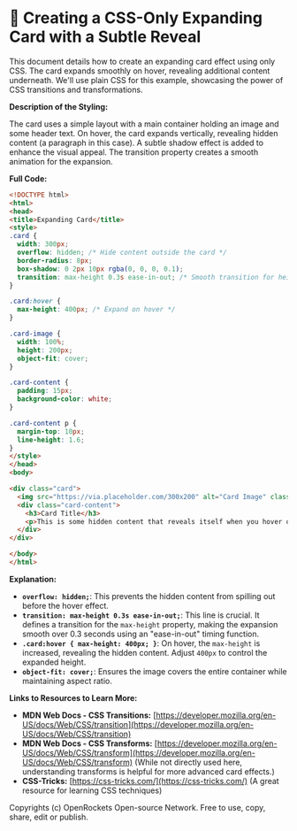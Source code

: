# 🐞 Creating a CSS-Only Expanding Card with a Subtle Reveal


This document details how to create an expanding card effect using only CSS. The card expands smoothly on hover, revealing additional content underneath.  We'll use plain CSS for this example, showcasing the power of CSS transitions and transformations.

**Description of the Styling:**

The card uses a simple layout with a main container holding an image and some header text.  On hover, the card expands vertically, revealing hidden content (a paragraph in this case).  A subtle shadow effect is added to enhance the visual appeal.  The transition property creates a smooth animation for the expansion.

**Full Code:**

```html
<!DOCTYPE html>
<html>
<head>
<title>Expanding Card</title>
<style>
.card {
  width: 300px;
  overflow: hidden; /* Hide content outside the card */
  border-radius: 8px;
  box-shadow: 0 2px 10px rgba(0, 0, 0, 0.1);
  transition: max-height 0.3s ease-in-out; /* Smooth transition for height change */
}

.card:hover {
  max-height: 400px; /* Expand on hover */
}

.card-image {
  width: 100%;
  height: 200px;
  object-fit: cover;
}

.card-content {
  padding: 15px;
  background-color: white;
}

.card-content p {
  margin-top: 10px;
  line-height: 1.6;
}
</style>
</head>
<body>

<div class="card">
  <img src="https://via.placeholder.com/300x200" alt="Card Image" class="card-image">
  <div class="card-content">
    <h3>Card Title</h3>
    <p>This is some hidden content that reveals itself when you hover over the card.  This example demonstrates a simple but effective CSS-only card expansion. The transition property makes the reveal smooth and visually pleasing.  You can customize the height, colors, and content to fit your design.</p>
  </div>
</div>

</body>
</html>
```

**Explanation:**

* **`overflow: hidden;`**:  This prevents the hidden content from spilling out before the hover effect.
* **`transition: max-height 0.3s ease-in-out;`**: This line is crucial. It defines a transition for the `max-height` property, making the expansion smooth over 0.3 seconds using an "ease-in-out" timing function.
* **`.card:hover { max-height: 400px; }`**: On hover, the `max-height` is increased, revealing the hidden content.  Adjust `400px` to control the expanded height.
* **`object-fit: cover;`**: Ensures the image covers the entire container while maintaining aspect ratio.


**Links to Resources to Learn More:**

* **MDN Web Docs - CSS Transitions:** [https://developer.mozilla.org/en-US/docs/Web/CSS/transition](https://developer.mozilla.org/en-US/docs/Web/CSS/transition)
* **MDN Web Docs - CSS Transforms:** [https://developer.mozilla.org/en-US/docs/Web/CSS/transform](https://developer.mozilla.org/en-US/docs/Web/CSS/transform)  (While not directly used here, understanding transforms is helpful for more advanced card effects.)
* **CSS-Tricks:** [https://css-tricks.com/](https://css-tricks.com/) (A great resource for learning CSS techniques)


Copyrights (c) OpenRockets Open-source Network. Free to use, copy, share, edit or publish.


